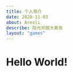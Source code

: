 ```yaml
---
title: 个人简介
date: 2020-11-03
about: Aresli
describe: 阳光开朗大男孩
layout: "games"
---
```


<h1> Hello World! </h1>